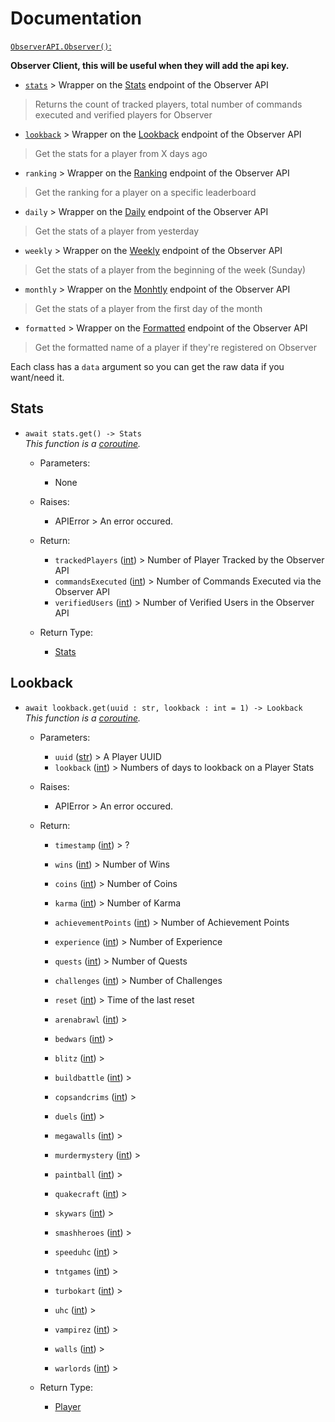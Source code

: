 # Documentation

[`ObserverAPI.Observer()`:](https://github.com/Polsulpicien/ObserverAPI/blob/main/ObserverAPI/client.py#L5)

**Observer Client, this will be useful when they will add the api key.**

-  [`stats`](https://github.com/Polsulpicien/ObserverAPI/blob/main/docs/docs.md#stats) > Wrapper on the [Stats](https://api.invite.observer/v1/stats) endpoint of the Observer API
> Returns the count of tracked players, total number of commands executed and verified players for Observer  
-  [`lookback`](https://github.com/Polsulpicien/ObserverAPI/blob/main/docs/docs.md#lookback) > Wrapper on the [Lookback](https://api.invite.observer/v1/lookback) endpoint of the Observer API
> Get the stats for a player from X days ago  
-  `ranking` > Wrapper on the [Ranking](https://api.invite.observer/v1/ranking) endpoint of the Observer API
> Get the ranking for a player on a specific leaderboard  
-  `daily` > Wrapper on the [Daily](https://api.invite.observer/v1/daily) endpoint of the Observer API
> Get the stats of a player from yesterday  
-  `weekly` > Wrapper on the [Weekly](https://api.invite.observer/v1/weekly) endpoint of the Observer API
> Get the stats of a player from the beginning of the week (Sunday)  
-  `monthly` > Wrapper on the [Monhtly](https://api.invite.observer/v1/monthly) endpoint of the Observer API
> Get the stats of a player from the first day of the month  
-  `formatted` > Wrapper on the [Formatted](https://api.invite.observer/v1/formatted) endpoint of the Observer API
> Get the formatted name of a player if they're registered on Observer  

Each class has a `data` argument so you can get the raw data if you want/need it.

## Stats

- `await stats.get() -> Stats`  
  *This function is a [coroutine](https://docs.python.org/3/library/asyncio-task.html#coroutine).*

  - Parameters:
    - None

  - Raises:
    - APIError > An error occured.

  - Return:
    - `trackedPlayers` ([int](https://docs.python.org/3/library/functions.html#int)) > Number of Player Tracked by the Observer API
    - `commandsExecuted` ([int](https://docs.python.org/3/library/functions.html#int)) > Number of Commands Executed via the Observer API
    - `verifiedUsers` ([int](https://docs.python.org/3/library/functions.html#int)) > Number of Verified Users in the Observer API

  - Return Type:
    - [Stats](https://github.com/Polsulpicien/ObserverAPI/blob/main/ObserverAPI/objects/api.py#L1)

## Lookback

- `await lookback.get(uuid : str, lookback : int = 1) -> Lookback`  
  *This function is a [coroutine](https://docs.python.org/3/library/asyncio-task.html#coroutine).*

  - Parameters:
    - `uuid` ([str](https://docs.python.org/3/library/functions.html#str)) > A Player UUID
    - `lookback` ([int](https://docs.python.org/3/library/functions.html#int)) > Numbers of days to lookback on a Player Stats

  - Raises:
    - APIError > An error occured.

  - Return:
    - `timestamp` ([int](https://docs.python.org/3/library/functions.html#int)) > ?
    - `wins` ([int](https://docs.python.org/3/library/functions.html#int)) > Number of Wins
    - `coins` ([int](https://docs.python.org/3/library/functions.html#int)) > Number of Coins
    - `karma` ([int](https://docs.python.org/3/library/functions.html#int)) > Number of Karma
    - `achievementPoints` ([int](https://docs.python.org/3/library/functions.html#int)) > Number of Achievement Points
    - `experience` ([int](https://docs.python.org/3/library/functions.html#int)) > Number of Experience
    - `quests` ([int](https://docs.python.org/3/library/functions.html#int)) > Number of Quests
    - `challenges` ([int](https://docs.python.org/3/library/functions.html#int)) > Number of Challenges
    - `reset` ([int](https://docs.python.org/3/library/functions.html#int)) > Time of the last reset

    - `arenabrawl` ([int](https://docs.python.org/3/library/functions.html#int)) >
    - `bedwars` ([int](https://docs.python.org/3/library/functions.html#int)) >
    - `blitz` ([int](https://docs.python.org/3/library/functions.html#int)) >
    - `buildbattle` ([int](https://docs.python.org/3/library/functions.html#int)) >
    - `copsandcrims` ([int](https://docs.python.org/3/library/functions.html#int)) >
    - `duels` ([int](https://docs.python.org/3/library/functions.html#int)) >
    - `megawalls` ([int](https://docs.python.org/3/library/functions.html#int)) >
    - `murdermystery` ([int](https://docs.python.org/3/library/functions.html#int)) >
    - `paintball` ([int](https://docs.python.org/3/library/functions.html#int)) >
    - `quakecraft` ([int](https://docs.python.org/3/library/functions.html#int)) >
    - `skywars` ([int](https://docs.python.org/3/library/functions.html#int)) >
    - `smashheroes` ([int](https://docs.python.org/3/library/functions.html#int)) >
    - `speeduhc` ([int](https://docs.python.org/3/library/functions.html#int)) >
    - `tntgames` ([int](https://docs.python.org/3/library/functions.html#int)) >
    - `turbokart` ([int](https://docs.python.org/3/library/functions.html#int)) >
    - `uhc` ([int](https://docs.python.org/3/library/functions.html#int)) >
    - `vampirez` ([int](https://docs.python.org/3/library/functions.html#int)) >
    - `walls` ([int](https://docs.python.org/3/library/functions.html#int)) >
    - `warlords` ([int](https://docs.python.org/3/library/functions.html#int)) >


  - Return Type:
    - [Player](https://github.com/Polsulpicien/ObserverAPI/blob/main/ObserverAPI/objects/player.py#L5)
